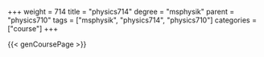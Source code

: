 +++
weight = 714
title = "physics714"
degree = "msphysik"
parent = "physics710"
tags = ["msphysik", "physics714", "physics710"]
categories = ["course"]
+++

{{< genCoursePage >}}
